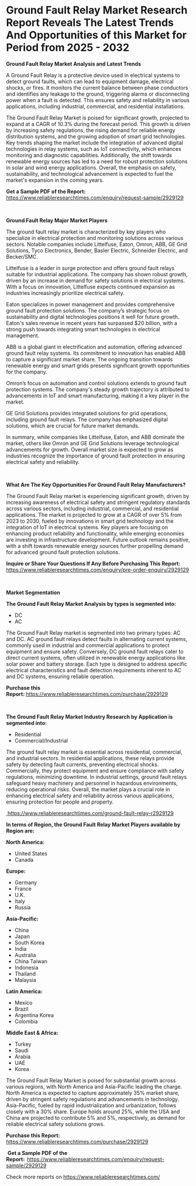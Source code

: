 <p><h1>Ground Fault Relay Market Research Report Reveals The Latest Trends And Opportunities of this Market for Period from 2025 - 2032</h1></p><p><strong>Ground Fault Relay Market Analysis and Latest Trends</strong></p>
<p><p>A Ground Fault Relay is a protective device used in electrical systems to detect ground faults, which can lead to equipment damage, electrical shocks, or fires. It monitors the current balance between phase conductors and identifies any leakage to the ground, triggering alarms or disconnecting power when a fault is detected. This ensures safety and reliability in various applications, including industrial, commercial, and residential installations.</p><p>The Ground Fault Relay Market is poised for significant growth, projected to expand at a CAGR of 10.3% during the forecast period. This growth is driven by increasing safety regulations, the rising demand for reliable energy distribution systems, and the growing adoption of smart grid technologies. Key trends shaping the market include the integration of advanced digital technologies in relay systems, such as IoT connectivity, which enhances monitoring and diagnostic capabilities. Additionally, the shift towards renewable energy sources has led to a need for robust protection solutions in solar and wind energy applications. Overall, the emphasis on safety, sustainability, and technological advancement is expected to fuel the market's expansion in the coming years.</p></p>
<p><strong>Get a Sample PDF of the Report:&nbsp;</strong> <a href="https://www.reliableresearchtimes.com/enquiry/request-sample/2929129?utm_campaign=2267&utm_medium=2&utm_source=Github&utm_content=ia&utm_term=12032025&utm_id=ground-fault-relay">https://www.reliableresearchtimes.com/enquiry/request-sample/2929129</a></p>
<p>&nbsp;</p>
<p><strong>Ground Fault Relay Major Market Players</strong></p>
<p><p>The ground fault relay market is characterized by key players who specialize in electrical protection and monitoring solutions across various sectors. Notable companies include Littelfuse, Eaton, Omron, ABB, GE Grid Solutions, Tyco Electronics, Bender, Basler Electric, Schneider Electric, and Becker/SMC.</p><p>Littelfuse is a leader in surge protection and offers ground fault relays suitable for industrial applications. The company has shown robust growth, driven by an increase in demand for safety solutions in electrical systems. With a focus on innovation, Littelfuse expects continued expansion as industries increasingly prioritize electrical safety.</p><p>Eaton specializes in power management and provides comprehensive ground fault protection solutions. The company’s strategic focus on sustainability and digital technologies positions it well for future growth. Eaton's sales revenue in recent years has surpassed $20 billion, with a strong push towards integrating smart technologies in electrical management.</p><p>ABB is a global giant in electrification and automation, offering advanced ground fault relay systems. Its commitment to innovation has enabled ABB to capture a significant market share. The ongoing transition towards renewable energy and smart grids presents significant growth opportunities for the company.</p><p>Omron’s focus on automation and control solutions extends to ground fault protection systems. The company's steady growth trajectory is attributed to advancements in IoT and smart manufacturing, making it a key player in the market.</p><p>GE Grid Solutions provides integrated solutions for grid operations, including ground fault relays. The company has emphasized digital solutions, which are crucial for future market demands.</p><p>In summary, while companies like Littelfuse, Eaton, and ABB dominate the market, others like Omron and GE Grid Solutions leverage technological advancements for growth. Overall market size is expected to grow as industries recognize the importance of ground fault protection in ensuring electrical safety and reliability.</p></p>
<p>&nbsp;</p>
<p><strong>What Are The Key Opportunities For Ground Fault Relay Manufacturers?</strong></p>
<p><p>The Ground Fault Relay market is experiencing significant growth, driven by increasing awareness of electrical safety and stringent regulatory standards across various sectors, including industrial, commercial, and residential applications. The market is projected to grow at a CAGR of over 5% from 2023 to 2030, fueled by innovations in smart grid technology and the integration of IoT in electrical systems. Key players are focusing on enhancing product reliability and functionality, while emerging economies are investing in infrastructure development. Future outlook remains positive, with a shift towards renewable energy sources further propelling demand for advanced ground fault protection solutions.</p></p>
<p><strong>Inquire or Share Your Questions If Any Before Purchasing This Report:</strong> <a href="https://www.reliableresearchtimes.com/enquiry/pre-order-enquiry/2929129?utm_campaign=2267&utm_medium=2&utm_source=Github&utm_content=ia&utm_term=12032025&utm_id=ground-fault-relay">https://www.reliableresearchtimes.com/enquiry/pre-order-enquiry/2929129</a></p>
<p>&nbsp;</p>
<p><strong>Market Segmentation</strong></p>
<p><strong>The Ground Fault Relay Market Analysis by types is segmented into:</strong></p>
<p><ul><li>DC</li><li>AC</li></ul></p>
<p><p>The Ground Fault Relay market is segmented into two primary types: AC and DC. AC ground fault relays detect faults in alternating current systems, commonly used in industrial and commercial applications to protect equipment and ensure safety. Conversely, DC ground fault relays cater to direct current systems, often utilized in renewable energy applications like solar power and battery storage. Each type is designed to address specific electrical characteristics and fault detection requirements inherent to AC and DC systems, ensuring reliable operation.</p></p>
<p><strong>Purchase this Report:&nbsp;</strong><a href="https://www.reliableresearchtimes.com/purchase/2929129?utm_campaign=2267&utm_medium=2&utm_source=Github&utm_content=ia&utm_term=12032025&utm_id=ground-fault-relay">https://www.reliableresearchtimes.com/purchase/2929129</a></p>
<p>&nbsp;</p>
<p><strong>The Ground Fault Relay Market Industry Research by Application is segmented into:</strong></p>
<p><ul><li>Residential</li><li>Commercial/Industrial</li></ul></p>
<p><p>The ground fault relay market is essential across residential, commercial, and industrial sectors. In residential applications, these relays provide safety by detecting fault currents, preventing electrical shocks. Commercially, they protect equipment and ensure compliance with safety regulations, minimizing downtime. In industrial settings, ground fault relays safeguard heavy machinery and personnel in hazardous environments, reducing operational risks. Overall, the market plays a crucial role in enhancing electrical safety and reliability across various applications, ensuring protection for people and property.</p></p>
<p><a href="https://www.reliableresearchtimes.com/ground-fault-relay-r2929129?utm_campaign=2267&utm_medium=2&utm_source=Github&utm_content=ia&utm_term=12032025&utm_id=ground-fault-relay">&nbsp;https://www.reliableresearchtimes.com/ground-fault-relay-r2929129</a></p>
<p><strong>In terms of Region, the Ground Fault Relay Market Players available by Region are:</strong></p>
<p>
    <p> <strong> North America: </strong>
        <ul>
            <li>United States</li>
            <li>Canada</li>
        </ul>
        </p> 
    <p> <strong> Europe: </strong>
        <ul>
            <li>Germany</li>
            <li>France</li>
            <li>U.K.</li>
            <li>Italy</li>
            <li>Russia</li>
        </ul>
        </p> 
    <p> <strong> Asia-Pacific: </strong>
        <ul>
            <li>China</li>
            <li>Japan</li>
            <li>South Korea</li>
            <li>India</li>
            <li>Australia</li>
            <li>China Taiwan</li>
            <li>Indonesia</li>
            <li>Thailand</li>
            <li>Malaysia</li>
        </ul>
        </p> 
    <p> <strong> Latin America: </strong>
        <ul>
            <li>Mexico</li>
            <li>Brazil</li>
            <li>Argentina Korea</li>
            <li>Colombia</li>
        </ul>
        </p> 
    <p> <strong> Middle East & Africa: </strong>
        <ul>
            <li>Turkey</li>
            <li>Saudi</li>
            <li>Arabia</li>
            <li>UAE</li>
            <li>Korea</li>
        </ul>
    </p>
    </p>
<p><p>The Ground Fault Relay Market is poised for substantial growth across various regions, with North America and Asia-Pacific leading the charge. North America is expected to capture approximately 35% market share, driven by stringent safety regulations and advancements in technology. Asia-Pacific, fueled by rapid industrialization and urbanization, follows closely with a 30% share. Europe holds around 25%, while the USA and China are projected to contribute 5% and 5%, respectively, as demand for reliable electrical safety solutions grows.</p></p>
<p><strong>Purchase this Report: </strong><a href="https://www.reliableresearchtimes.com/purchase/2929129?utm_campaign=2267&utm_medium=2&utm_source=Github&utm_content=ia&utm_term=12032025&utm_id=ground-fault-relay">https://www.reliableresearchtimes.com/purchase/2929129</a></p>
<p>&nbsp;<strong>Get a Sample PDF of the Report:&nbsp;&nbsp;</strong><a href="https://www.reliableresearchtimes.com/enquiry/request-sample/2929129?utm_campaign=2267&utm_medium=2&utm_source=Github&utm_content=ia&utm_term=12032025&utm_id=ground-fault-relay">https://www.reliableresearchtimes.com/enquiry/request-sample/2929129</a></p>
<p><strong></strong></p>
<p>Check more reports on <a href="https://www.reliableresearchtimes.com/?utm_campaign=2267&utm_medium=2&utm_source=Github&utm_content=ia&utm_term=12032025&utm_id=ground-fault-relay">https://www.reliableresearchtimes.com/</a></p>